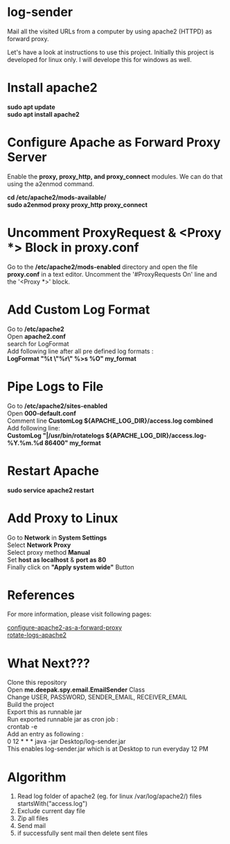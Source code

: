 # log-sender
Mail all the visited URLs from a computer by using apache2 (HTTPD) as forward proxy.

Let's have a look at instructions to use this project. Initially this project is developed for linux only. I will develope this for windows as well.

# Install apache2
**sudo apt update**<br/>
**sudo apt install apache2**

# Configure Apache as Forward Proxy Server
Enable the **proxy, proxy_http, and proxy_connect** modules. We can do that using the a2enmod command.

**cd /etc/apache2/mods-available/**<br/>
**sudo a2enmod proxy proxy\_http proxy\_connect**

# Uncomment ProxyRequest & <Proxy *> Block in proxy.conf
Go to the **/etc/apache2/mods-enabled** directory and open the file **proxy.conf** in a text editor. Uncomment the '#ProxyRequests On' line and the '<Proxy *>' block.

# Add Custom Log Format
Go to **/etc/apache2**<br/>
Open **apache2.conf**<br/>
search for LogFormat<br/>
Add following line after all pre defined log formats :<br/>
**LogFormat "%t \\"%r\\" %>s %O" my_format**

# Pipe Logs to File
Go to **/etc/apache2/sites-enabled**<br/>
Open **000-default.conf**<br/>
Comment line **CustomLog ${APACHE\_LOG\_DIR}/access.log combined**<br/>
Add following line:<br/>
**CustomLog "|/usr/bin/rotatelogs ${APACHE_LOG_DIR}/access.log-%Y.%m.%d 86400" my_format**

# Restart Apache
**sudo service apache2 restart**

# Add Proxy to Linux
Go to **Network** in **System Settings**<br/>
Select **Network Proxy**<br/>
Select proxy method **Manual**<br/>
Set **host as localhost** & **port as 80**<br/>
Finally click on **"Apply system wide"** Button

# References
For more information, please visit following pages:

[configure-apache2-as-a-forward-proxy](https://geek-university.com/apache/configure-apache-as-a-forward-proxy/)<br/>
[rotate-logs-apache2](https://httpd.apache.org/docs/2.4/logs.html)

# What Next???
Clone this repository<br/>
Open **me.deepak.spy.email.EmailSender** Class<br/>
Change USER, PASSWORD, SENDER\_EMAIL, RECEIVER\_EMAIL<br/>
Build the project<br/>
Export this as runnable jar<br/>
Run exported runnable jar as cron job :<br/>
crontab -e<br/>
Add an entry as following :<br/>
0 12 * * * java -jar Desktop/log-sender.jar<br/>
This enables log-sender.jar which is at Desktop to run everyday 12 PM

# Algorithm
1. Read log folder of apache2 (eg. for linux /var/log/apache2/) files startsWith("access.log")
2. Exclude current day file
3. Zip all files
4. Send mail
5. if successfully sent mail then delete sent files

